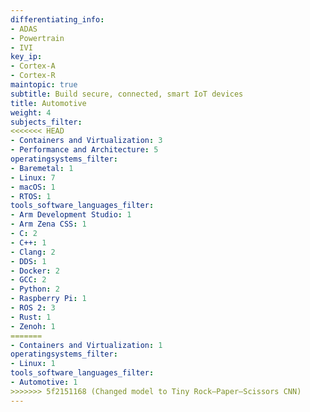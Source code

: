 ```yaml
---
differentiating_info:
- ADAS
- Powertrain
- IVI
key_ip:
- Cortex-A
- Cortex-R
maintopic: true
subtitle: Build secure, connected, smart IoT devices
title: Automotive
weight: 4
subjects_filter:
<<<<<<< HEAD
- Containers and Virtualization: 3
- Performance and Architecture: 5
operatingsystems_filter:
- Baremetal: 1
- Linux: 7
- macOS: 1
- RTOS: 1
tools_software_languages_filter:
- Arm Development Studio: 1
- Arm Zena CSS: 1
- C: 2
- C++: 1
- Clang: 2
- DDS: 1
- Docker: 2
- GCC: 2
- Python: 2
- Raspberry Pi: 1
- ROS 2: 3
- Rust: 1
- Zenoh: 1
=======
- Containers and Virtualization: 1
operatingsystems_filter:
- Linux: 1
tools_software_languages_filter:
- Automotive: 1
>>>>>>> 5f2151168 (Changed model to Tiny Rock–Paper–Scissors CNN)
---
```

